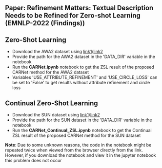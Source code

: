 ## Paper: Refinement Matters: Textual Description Needs to be Refined for Zero-shot Learning (EMNLP-2022 (Findings))

## Zero-Shot Learning
- Download the AWA2 dataset using [link1](https://ucd87450812424dd5f5310084846.dl.dropboxusercontent.com/zip_download_get/BPxEKZxCv9OoR_JMA5jDhKlGlOLf6nXklQwUj2Fe6N45oaETF5UWcbWc_wkabae6xEtlJ6JIqfsF39A34c5w_qdIB4eeEMoX0b1IWKrDsHhi-Q?_download_id=9877838024212446752499356269108523061931480590683578519375119005&_notify_domain=www.dropbox.com)/[link2](https://www.dropbox.com/scl/fo/2a0lr4jjagfeok2cixsrv/h?dl=0&rlkey=0xn642sr9jsraacfnta1ti44d)
- Provide the path for the AWA2 dataset in the 'DATA_DIR' variable in the notebook 
- Run the **CARNet.ipynb** notebook to get the ZSL result of the proposed CARNet method for the AWA2 dataset 
- Variables 'USE_ATTRIBUTE_REFINEMENT' and 'USE_CIRCLE_LOSS' can be set to 'False' to get results without attribute refinement and circle loss 

## Continual Zero-Shot Learning
- Download the SUN dataset using [link1](https://uc5ffbbb53f9f9217615934f2b2f.dl.dropboxusercontent.com/zip_download_get/BQI5Zp1DQAqojOtijf36Lhg_MBdrrzpWpeDYLVBbCIew7TlhDZU75zD05UfQxKWvtlUUJPSipJ3mbXWPEWnQ8ex1CWG1qX8N5T99uzR6hjHSsQ?_download_id=5356830093390168981119861421958363831398700242488987834147786131&_notify_domain=www.dropbox.com)/[link2](https://www.dropbox.com/scl/fo/rnqfy39yunaiv04ducq99/h?dl=0&rlkey=eb7yqamjn03mlrux5udl9qrft)
- Provide the path for the SUN dataset in the 'DATA_DIR' variable in the notebook 
- Run the **CARNet_Continual_ZSL.ipynb** notebook to get the Continual ZSL result of the proposed CARNet method for the SUN dataset 

**Note**: Due to some unknown reasons, the code in the notebook might be repeated twice when viewed from the browser directly from the link. However, if you download the notebook and view it in the jupyter notebook this problem does not occur 
